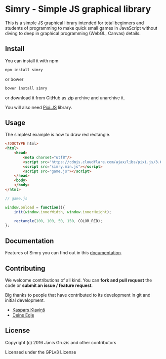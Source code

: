 # Simry - Simple JS graphical library

This is a simple JS graphical library intended for total beginners and students of programming to make quick small games in JavaScript without diving to deep in graphical programming (WebGL, Canvas) details.

## Install

You can install it with npm

```bash
npm install simry

```

or bower

```bash
bower install simry
```

or download it from GitHub as zip archive and unarchive it.

You will also need [Pixi.JS](https://github.com/pixijs/pixi.js) library.

## Usage

The simplest example is how to draw red rectangle.

```HTML
<!DOCTYPE html>
<html>
	<head>
		<meta charset="utf8"/>
		<script src="https://cdnjs.cloudflare.com/ajax/libs/pixi.js/3.0.11/pixi.min.js"></script>
		<script src="simry.min.js"></script>
		<script src="game.js"></script>
	</head>
	<body>
	</body>
</html>
```

```JavaScript
// game.js

window.onload = function(){
	init(window.innerWidth, window.innerHeight);

	rectangle(100, 100, 50, 150, COLOR_RED);
};
```

## Documentation

Features of Simry you can find out in this [documentation](https://github.com/KJPS/simry/blob/master/simry.md).

## Contributing

We welcome contributions of all kind. You can **fork and pull request** the code or **submit an issue / feature request**.

Big thanks to people that have contributed to its development in git and initial development.

* [Kaspars Klaviņš](https://github.com/kasparsklavins)
* [Deins Egle](https://github.com/Deins)

## License

Copyright (c) 2016 Jānis Gruzis and other contributors

Licensed under the GPLv3 License

